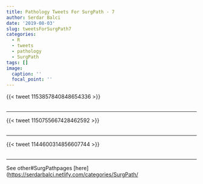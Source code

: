```yaml
---
title: Pathology Tweets For SurgPath - 7
author: Serdar Balci
date: '2019-08-03'
slug: tweetsForSurgPath7
categories:
  - R
  - tweets
  - pathology
  - SurgPath
tags: []
image:
  caption: ''
  focal_point: ''
---
```



{{< tweet 1153857840848654336 >}}
<br>
<br>
<hr>
{{< tweet 1150755667428462592 >}}
<br>
<br>
<hr>
{{< tweet 1144600314856607744 >}}
<br>
<br>
<hr>


See other#SurgPathpages [here](https://serdarbalci.netlify.com/categories/SurgPath/
